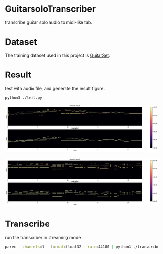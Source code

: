 # GuitarsoloTranscriber

transcribe guitar solo audio to midi-like tab.

# Dataset

The training dataset used in this project is [GuitarSet](https://guitarset.weebly.com/).

# Result
test with audio file, and generate the result figure.

```bash
python3 ./test.py
```

![solo result](https://raw.githubusercontent.com/gongyibei/GuitarsoloTranscriber/master/assets/solo_result.png)

![comp result](https://raw.githubusercontent.com/gongyibei/GuitarsoloTranscriber/master/assets/comp_result.png)

# Transcribe

run the transcriber in streaming mode

```bash
parec --channels=1 --format=float32 --rate=44100 | python3 ./transcribe
```
